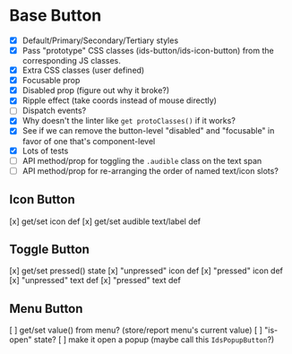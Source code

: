 # Base Button

- [x] Default/Primary/Secondary/Tertiary styles
- [x] Pass "prototype" CSS classes (ids-button/ids-icon-button) from the corresponding JS classes.
- [x] Extra CSS classes (user defined)
- [x] Focusable prop
- [x] Disabled prop (figure out why it broke?)
- [x] Ripple effect (take coords instead of mouse directly)
- [ ] Dispatch events?
- [x] Why doesn't the linter like `get protoClasses()` if it works?
- [x] See if we can remove the button-level "disabled" and "focusable" in favor of one that's component-level
- [x] Lots of tests
- [ ] API method/prop for toggling the `.audible` class on the text span
- [ ] API method/prop for re-arranging the order of named text/icon slots?

## Icon Button

[x] get/set icon def
[x] get/set audible text/label def

## Toggle Button

[x] get/set pressed() state
[x] "unpressed" icon def
[x] "pressed" icon def
[x] "unpressed" text def
[x] "pressed" text def

## Menu Button

[ ] get/set value() from menu? (store/report menu's current value)
[ ] "is-open" state?
[ ] make it open a popup (maybe call this `IdsPopupButton`?)
